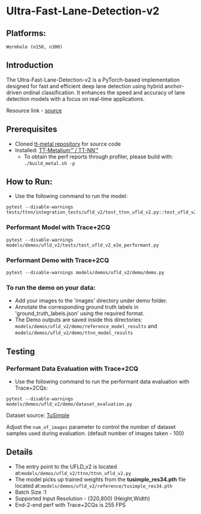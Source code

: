 # Ultra-Fast-Lane-Detection-v2

## Platforms:
    Wormhole (n150, n300)

## Introduction
The Ultra-Fast-Lane-Detection-v2 is a PyTorch-based implementation designed for fast and efficient deep lane detection using hybrid anchor-driven ordinal classification. It enhances the speed and accuracy of lane detection models with a focus on real-time applications.

Resource link - [source](https://github.com/cfzd/Ultra-Fast-Lane-Detection-v2)

## Prerequisites
- Cloned [tt-metal repository](https://github.com/tenstorrent/tt-metal) for source code
- Installed: [TT-Metalium™ / TT-NN™](https://github.com/tenstorrent/tt-metal/blob/main/INSTALLING.md)
  - To obtain the perf reports through profiler, please build with: `./build_metal.sh -p`

## How to Run:
- Use the following command to run the model:
```
pytest --disable-warnings tests/ttnn/integration_tests/ufld_v2/test_ttnn_ufld_v2.py::test_ufld_v2_model
```

### Performant Model with Trace+2CQ
```
pytest --disable-warnings models/demos/ufld_v2/tests/test_ufld_v2_e2e_performant.py
```

### Performant Demo with Trace+2CQ
```
pytest --disable-warnings models/demos/ufld_v2/demo/demo.py
```

### To run the demo on your data:
- Add your images to the 'images' directory under demo folder.
- Annotate the corresponding ground truth labels in 'ground_truth_labels.json' using the required format.
- The Demo outputs are saved inside this directories: `models/demos/ufld_v2/demo/reference_model_results` and `models/demos/ufld_v2/demo/ttnn_model_results`

## Testing
### Performant Data Evaluation with Trace+2CQ
- Use the following command to run the performant data evaluation with Trace+2CQs:
```
pytest --disable-warnings models/demos/ufld_v2/demo/dataset_evaluation.py
```

Dataset source: [TuSimple](https://www.kaggle.com/datasets/manideep1108/tusimple)

Adjust the `num_of_images` parameter to control the number of dataset samples used during evaluation. (default number of images taken - 100)

## Details
- The entry point to the UFLD_v2 is located at:`models/demos/ufld_v2/ttnn/ttnn_ufld_v2.py`
- The model picks up trained weights from the **tusimple_res34.pth** file located at:`models/demos/ufld_v2/reference/tusimple_res34.pth`
- Batch Size :1
- Supported Input Resolution - (320,800) (Height,Width)
- End-2-end perf with Trace+2CQs is 255 FPS
